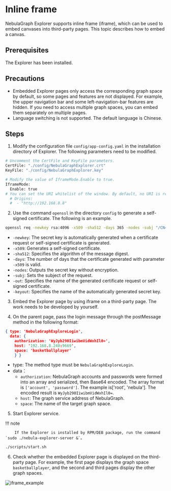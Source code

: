 # Inline frame

NebulaGraph Explorer supports inline frame (iframe), which can be used to embed canvases into third-party pages. This topic describes how to embed a canvas.

## Prerequisites

The Explorer has been installed.

## Precautions

- Embedded Explorer pages only access the corresponding graph space by default, so some pages and features are not displayed. For example, the upper navigation bar and some left-navigation-bar features are hidden. If you need to access multiple graph spaces, you can embed them separately on multiple pages.
- Language switching is not supported. The default language is Chinese.

## Steps

1. Modify the configuration file `config/app-config.yaml` in the installation directory of Explorer. The following parameters need to be modified.

  ```bash
  # Uncomment the CertFile and KeyFile parameters.
  CertFile: "./config/NebulaGraphExplorer.crt"
  KeyFile: "./config/NebulaGraphExplorer.key"

  # Modify the value of IframeMode.Enable to true.
  IframeMode:
    Enable: true
  # You can set the URI whitelist of the window. By default, no URI is restricted.
    # Origins:
    #  - "http://192.168.8.8"
  ```

2. Use the command `openssl` in the directory `config` to generate a self-signed certificate. The following is an example.

  ```bash
  openssl req -newkey rsa:4096 -x509 -sha512 -days 365 -nodes -subj "/CN=NebulaGraphExplorer.com" -out NebulaGraphExplorer.crt -keyout NebulaGraphExplorer.key
  ```

  - `-newkey`: The secret key is automatically generated when a certificate request or self-signed certificate is generated.
  - `-x509`: Generates a self-signed certificate.
  - `-sha512`: Specifies the algorithm of the message digest.
  - `-days`: The number of days that the certificate generated with parameter `-x509` is valid.
  - `-nodes`: Outputs the secret key without encryption.
  - `-subj`: Sets the subject of the request.
  - `-out`: Specifies the name of the generated certificate request or self-signed certificate.
  - `-keyout`: Specifies the name of the automatically generated secret key.

3. Embed the Explorer page by using iframe on a third-party page. The work needs to be developed by yourself.

4. On the parent page, pass the login message through the postMessage method in the following format:

  ```json
  { type: 'NebulaGraphExploreLogin', 
    data: { 
      authorization: 'WyJyb290IiwibmVidWxhIl0=', 
      host: '192.168.8.240:9669', 
      space: 'basketballplayer' 
      } }
  ```

  - type: The method type must be `NebulaGraphExploreLogin`.
  - data：
    - `authorization`: NebulaGraph accounts and passwords were formed into an array and serialized, then Base64 encoded. The array format is `['account', 'password']`. The example is['root', 'nebula']. The encoded result is `WyJyb290IiwibmVidWxhIl0=`.
    - `host`: The graph service address of NebulaGraph.
    - `space`: The name of the target graph space.

5. Start Explorer service.

  !!! note

        If the Explorer is installed by RPM/DEB package, run the command `sudo ./nebula-explorer-server &`。

  ```bash
  ./scripts/start.sh
  ```

6. Check whether the embedded Explorer page is displayed on the third-party page. For example, the first page displays the graph space `basketballplayer`, and the second and third pages display the other graph spaces.

  ![iframe_example](https://docs-cdn.nebula-graph.com.cn/figures/explorer_iframe_example_221025.png)
